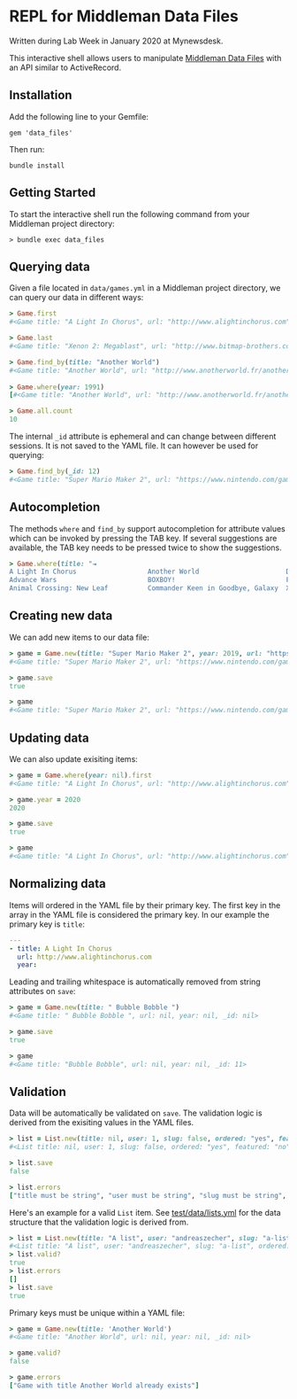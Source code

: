 # REPL for Middleman Data Files

Written during Lab Week in January 2020 at Mynewsdesk.

This interactive shell allows users to manipulate [Middleman Data Files](https://middlemanapp.com/advanced/data-files/) with an API similar to ActiveRecord.

## Installation

Add the following line to your Gemfile:

```
gem 'data_files'
```

Then run:

```
bundle install
````

## Getting Started

To start the interactive shell run the following command from your Middleman project directory:

```
> bundle exec data_files
```

## Querying data

Given a file located in `data/games.yml` in a Middleman project directory, we can query our data in different ways:

```ruby
> Game.first
#<Game title: "A Light In Chorus", url: "http://www.alightinchorus.com", year: nil, _id: 1>

> Game.last
#<Game title: "Xenon 2: Megablast", url: "http://www.bitmap-brothers.co.uk/our-games/past/xenon2.htm", year: 1989, _id: 11>

> Game.find_by(title: "Another World")
#<Game title: "Another World", url: "http://www.anotherworld.fr/anotherworld_uk/", year: 1991, _id: 4>
  
> Game.where(year: 1991)
[#<Game title: "Another World", url: "http://www.anotherworld.fr/anotherworld_uk/", year: 1991, _id: 4>, #<Game title: "Commander Keen in Goodbye, Galaxy", url: "http://legacy.3drealms.com/keen4/", year: 1991, _id: 7>]

> Game.all.count
10
```

The internal `_id` attribute is ephemeral and can change between different sessions. It is not saved to the YAML file. It can however be used for querying:

```ruby
> Game.find_by(_id: 12)
#<Game title: "Super Mario Maker 2", url: "https://www.nintendo.com/games/detail/super-mario-maker-2-switch/", year: 2019, _id: 12>
```

## Autocompletion

The methods `where` and `find_by` support autocompletion for attribute values which can be invoked by pressing the TAB key. If several suggestions are available, the TAB key needs to be pressed twice to show the suggestions.

```ruby
> Game.where(title: "⇥
A Light In Chorus                  Another World                      Donut County                       wipE'out
Advance Wars                       BOXBOY!                            Firewatch                          
Animal Crossing: New Leaf          Commander Keen in Goodbye, Galaxy  Xenon 2: Megablast
```

## Creating new data

We can add new items to our data file:

```ruby
> game = Game.new(title: "Super Mario Maker 2", year: 2019, url: "https://www.nintendo.com/games/detail/super-mario-maker-2-switch/")
#<Game title: "Super Mario Maker 2", url: "https://www.nintendo.com/games/detail/super-mario-maker-2-switch/", year: 2019, _id: nil>

> game.save
true

> game
#<Game title: "Super Mario Maker 2", url: "https://www.nintendo.com/games/detail/super-mario-maker-2-switch/", year: 2019, _id: 12>
```

## Updating data

We can also update exisiting items:

```ruby
> game = Game.where(year: nil).first
#<Game title: "A Light In Chorus", url: "http://www.alightinchorus.com", year: nil, _id: 1>

> game.year = 2020
2020

> game.save
true

> game
#<Game title: "A Light In Chorus", url: "http://www.alightinchorus.com", year: 2020, _id: 1>
```

## Normalizing data

Items will ordered in the YAML file by their primary key. The first key in the array in the YAML file is considered the primary key. In our example the primary key is `title`:

```yaml
---
- title: A Light In Chorus
  url: http://www.alightinchorus.com
  year: 
```

Leading and trailing whitespace is automatically removed from string attributes on `save`:

```ruby
> game = Game.new(title: " Bubble Bobble ")
#<Game title: " Bubble Bobble ", url: nil, year: nil, _id: nil>

> game.save
true

> game
#<Game title: "Bubble Bobble", url: nil, year: nil, _id: 11>
```

## Validation

Data will be automatically be validated on `save`. The validation logic is derived from the exisiting values in the YAML files.

```ruby
> list = List.new(title: nil, user: 1, slug: false, ordered: "yes", featured: "no", published_at: "today", games: "A Light In Chorus, Advanced Wars")
#<List title: nil, user: 1, slug: false, ordered: "yes", featured: "no", published_at: "today", games: "A Light In Chorus, Advanced Wars", _id: nil>

> list.save
false

> list.errors
["title must be string", "user must be string", "slug must be string", "ordered must be false or true", "featured must be false or true", "published_at must be date", "games must be array"]
```

Here's an example for a valid `List` item. See [test/data/lists.yml](https://github.com/pixelate/data_files/blob/master/test/data/lists.yml) for the data structure that the validation logic is derived from.

```ruby
> list = List.new(title: "A list", user: "andreaszecher", slug: "a-list", ordered: true, featured: false, published_at: Date.today, games: [{title: "A Light In Chorus"}, {title: "Advanced Wars"}])
#<List title: "A list", user: "andreaszecher", slug: "a-list", ordered: true, featured: false, published_at: 2020-01-09, games: [{:title=>"A Light In Chorus"}, {:title=>"Advanced Wars"}], _id: nil>
> list.valid?
true
> list.errors
[]
> list.save
true
```

Primary keys must be unique within a YAML file:

```ruby
> game = Game.new(title: 'Another World')
#<Game title: "Another World", url: nil, year: nil, _id: nil>

> game.valid?
false

> game.errors
["Game with title Another World already exists"]
```
